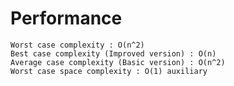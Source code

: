 # Performance
    Worst case complexity : O(n^2)
    Best case complexity (Improved version) : O(n)
    Average case complexity (Basic version) : O(n^2)
    Worst case space complexity : O(1) auxiliary


